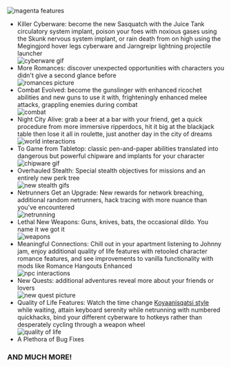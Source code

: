 ![magenta features](https://i.imgur.com/vGEWTAw.png)

- Killer Cyberware: become the new Sasquatch with the Juice Tank circulatory system implant, poison your foes with noxious gases using the Skunk nervous system implant, or rain death from on high using the Megingjord hover legs cyberware and Jarngreipr lightning projectile launcher\
  ![cyberware gif](https://i.imgur.com/WqJIZUQ.png)
- More Romances: discover unexpected opportunities with characters you didn't give a second glance before\
  ![romances picture](https://i.imgur.com/tqMlbEN.png)
- Combat Evolved: become the gunslinger with enhanced ricochet abilities and new guns to use it with, frighteningly enhanced melee attacks, grappling enemies during combat\
  ![combat](https://i.imgur.com/6RS5jlq.png)
- Night City Alive: grab a beer at a bar with your friend, get a quick procedure from more immersive ripperdocs, hit it big at the blackjack table then lose it all in roulette, just another day in the city of dreams\
  ![world interactions](https://i.imgur.com/9fs0vOZ.png)
- To Game from Tabletop: classic pen-and-paper abilities translated into dangerous but powerful chipware and implants for your character\
  ![chipware gif](https://i.imgur.com/72XquCp.png)
- Overhauled Stealth: Special stealth objectives for missions and an entirely new perk tree\
  ![new stealth gifs](https://i.imgur.com/ENECMJH.png)
- Netrunners Get an Upgrade: New rewards for network breaching, additional random netrunners, hack tracing with more nuance than you've encountered\
  ![netrunning](https://i.imgur.com/po0qgYr.png)
- Lethal New Weapons: Guns, knives, bats, the occasional dildo. You name it we got it\
  ![weapons](https://i.imgur.com/YCQYnlT.png)
- Meaningful Connections: Chill out in your apartment listening to Johnny jam, enjoy additional quality of life features with retooled character romance features, and see improvements to vanilla functionality with mods like Romance Hangouts Enhanced\
  ![npc interactions](https://i.imgur.com/HyxeR3Y.png)
- New Quests: additional adventures reveal more about your friends or lovers\
  ![new quest picture](https://i.imgur.com/jAWLqC4.png)
- Quality of Life Features: Watch the time change [Koyaanisqatsi style](https://youtu.be/QI2IlA3ztIo?t=124) while waiting, attain keyboard serenity while netrunning with numbered quickhacks, bind your different cyberware to hotkeys rather than desperately cycling through a weapon wheel\
  ![quality of life](https://i.imgur.com/uAqVNDp.png)
- A Plethora of Bug Fixes

### AND MUCH MORE!
